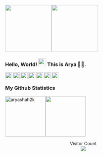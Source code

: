 <img align="" height='150px' src="https://github.com/aryashah2k/aryashah2k/blob/main/assets/Readme%20GIF.gif" /><img align="" height='150px' src="https://github.com/aryashah2k/aryashah2k/blob/main/assets/Name%20Banner.jpg" />

### Hello, World! <img src="https://media.giphy.com/media/hvRJCLFzcasrR4ia7z/giphy.gif" width="25px"> This is Arya 🙋‍♂️.

<a href="https://twitter.com/aryashah2k">
  <img align="left" alt="Arya Shah | Twitter" width="22px" src="https://cdn.jsdelivr.net/npm/simple-icons@v3/icons/twitter.svg" />
</a>
<a href="https://www.linkedin.com/in/arya--shah/">
  <img align="left" alt="Abhishek's LinkdeIN" width="22px" src="https://cdn.jsdelivr.net/npm/simple-icons@v3/icons/linkedin.svg" />
</a>
<a href="https://www.instagram.com/arya_shah_00/">
  <img align="left" alt="Arya's Instagram" width="22px" src="https://cdn.jsdelivr.net/npm/simple-icons@v3/icons/instagram.svg" />
</a>
<a href="https://www.reddit.com/user/aryashah2k/">
  <img align="left" alt="Abhishek's Reddit" width="22px" src="https://cdn.jsdelivr.net/npm/simple-icons@v3/icons/reddit.svg" />
</a>
<a href="aryashah2k@gmail.com">
  <img align="left" alt="Arya's Person Email" width="22px" src="https://cdn.jsdelivr.net/npm/simple-icons@3.13.0/icons/gmail.svg" />
</a>
<a href="arya.shah82@nmims.edu.in">
  <img align="left" alt="Arya's Institute Email" width="22px" src="https://cdn.jsdelivr.net/npm/simple-icons@3.13.0/icons/gmail.svg" />
</a>
<a href="https://aryashah.hashnode.dev">
  <img align="left" alt="Arya's Hashnode Blog" width="22px" src="https://cdn.jsdelivr.net/npm/simple-icons@3.13.0/icons/hashnode.svg" />
</a>

<br />

### My Github Statistics

<img align="" height='130px' src="https://github-readme-stats.vercel.app/api?username=aryashah2k&show_icons=true&theme=gotham" alt="aryashah2k" /><img align="" height='130px' src="https://github-readme-stats.vercel.app/api/top-langs/?username=aryashah2k&hide_title=true&layout=compact&theme=gotham" />























<p align="center"> 
  Visitor Count<br>
  <img src="https://profile-counter.glitch.me/aryashah2k/count.svg" />
</p>